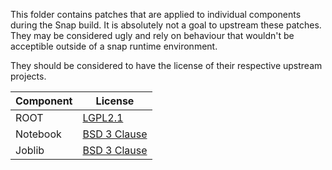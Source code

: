 This folder contains patches that are applied to individual components during the Snap build.
It is absolutely not a goal to upstream these patches.
They may be considered ugly and rely on behaviour that wouldn't be acceptible outside of a snap runtime environment.

They should be considered to have the license of their respective upstream projects.

| Component | License |
| --- | --- |
| ROOT | [LGPL2.1](https://github.com/root-project/root/blob/master/LICENSE) |
| Notebook | [BSD 3 Clause](https://github.com/jupyter/jupyter/blob/master/LICENSE) |
| Joblib | [BSD 3 Clause](https://github.com/joblib/joblib/blob/master/LICENSE.txt) |

